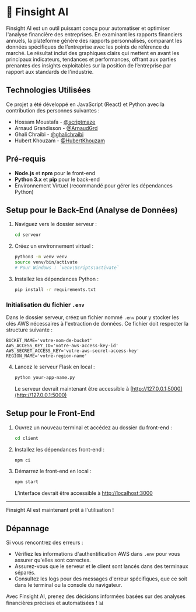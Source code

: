 # 🧠 Finsight AI

Finsight AI est un outil puissant conçu pour automatiser et optimiser l'analyse financière des entreprises. En examinant les rapports financiers annuels, la plateforme génère des rapports personnalisés, comparant les données spécifiques de l’entreprise avec les points de référence du marché. Le résultat inclut des graphiques clairs qui mettent en avant les principaux indicateurs, tendances et performances, offrant aux parties prenantes des insights exploitables sur la position de l’entreprise par rapport aux standards de l'industrie.

## Technologies Utilisées

Ce projet a été développé en JavaScript (React) et Python avec la contribution des personnes suivantes :

- Hossam Moustafa - [@scriptmaze](https://github.com/scriptmaze)
- Arnaud Grandisson - [@ArnaudGrd](https://github.com/ArnaudGrd)
- Ghali Chraibi - [@ghalichraibi](https://github.com/ghalichraibi)
- Hubert Khouzam - [@HubertKhouzam](https://github.com/HubertKhouzam)

## Pré-requis

- **Node.js** et **npm** pour le front-end
- **Python 3.x** et **pip** pour le back-end
- Environnement Virtuel (recommandé pour gérer les dépendances Python)

## Setup pour le Back-End (Analyse de Données)

1. Naviguez vers le dossier serveur :
   ```bash
   cd serveur
   ```

2. Créez un environnement virtuel :
   ```bash
   python3 -m venv venv
   source venv/bin/activate
   # Pour Windows : `venv\Scripts\activate`
   ```

3. Installez les dépendances Python :
   ```bash
   pip install -r requirements.txt
   ```

### Initialisation du fichier `.env`

Dans le dossier serveur, créez un fichier nommé `.env` pour y stocker les clés AWS nécessaires à l'extraction de données. Ce fichier doit respecter la structure suivante :

```plaintext
BUCKET_NAME='votre-nom-de-bucket'
AWS_ACCESS_KEY_ID='votre-aws-access-key-id'
AWS_SECRET_ACCESS_KEY='votre-aws-secret-access-key'
REGION_NAME='votre-region-name'
```

4. Lancez le serveur Flask en local :
   ```bash
   python your-app-name.py
   ```
   Le serveur devrait maintenant être accessible à [http://127.0.0.1:5000](http://127.0.0.1:5000)

## Setup pour le Front-End

1. Ouvrez un nouveau terminal et accédez au dossier du front-end :
   ```bash
   cd client
   ```

2. Installez les dépendances front-end :
   ```bash
   npm ci
   ```

3. Démarrez le front-end en local :
   ```bash
   npm start
   ```
   L’interface devrait être accessible à [http://localhost:3000](http://localhost:3000)

---

Finsight AI est maintenant prêt à l'utilisation !

## Dépannage

Si vous rencontrez des erreurs :

- Vérifiez les informations d'authentification AWS dans `.env` pour vous assurer qu'elles sont correctes.
- Assurez-vous que le serveur et le client sont lancés dans des terminaux séparés.
- Consultez les logs pour des messages d'erreur spécifiques, que ce soit dans le terminal ou la console du navigateur.

Avec Finsight AI, prenez des décisions informées basées sur des analyses financières précises et automatisées ! 📊
